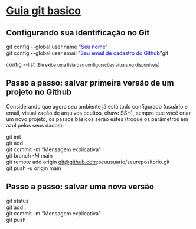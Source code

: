 # [Guia git basico](https://mastigado.wordpress.com/2017/05/05/salva-vidas-basico-do-git/)

## Configurando sua identificação no Git

git config --global user.name "<span style="color:blue">Seu nome</span>"  
git config --global user.email "<span style="color:blue">Seu email de cadastro do Github</span>"git  
  
config --list  <small>(Ele exibe uma lista das configurações atuais ou disponíveis)</small>
  
##  Passo a passo: salvar primeira versão de um projeto no Github
  
  Considerando que agora seu ambiente já está todo configurado (usuário e email, visualização de
arquivos ocultos, chave SSH), sempre que você criar um novo projeto, os passos básicos serão
estes (troque os parâmetros em azul pelos seus dados):  
  
git init  
git add .  
git commit -m "Mensagem explicativa"  
git branch -M main  
git remote add origin git@github.com:seuusuario/seurepositorio.git  
git push -u origin main  

  
## Passo a passo: salvar uma nova versão
git status  
git add .  
git commit -m "Mensagem explicativa"  
git push  

